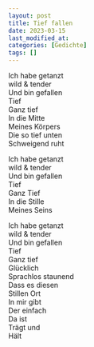 ```yaml
---
layout: post
title: Tief fallen
date: 2023-03-15
last_modified_at:
categories: [Gedichte]
tags: []
---
```


Ich habe getanzt  
wild & tender  
Und bin gefallen  
Tief  
Ganz tief  
In die Mitte  
Meines Körpers  
Die so tief unten  
Schweigend ruht

Ich habe getanzt  
wild & tender  
Und bin gefallen  
Tief  
Ganz Tief  
In die Stille  
Meines Seins

Ich habe getanzt  
wild & tender  
Und bin gefallen  
Tief  
Ganz tief  
Glücklich  
Sprachlos staunend  
Dass es diesen  
Stillen Ort  
In mir gibt  
Der einfach  
Da ist  
Trägt und  
Hält